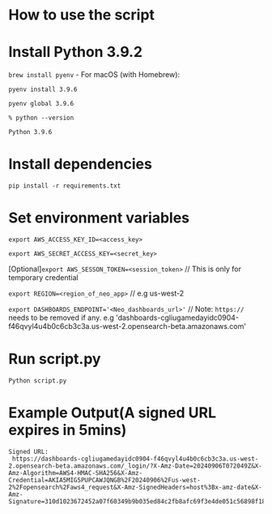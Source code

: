 # How to use the script
# Install Python 3.9.2
`brew install pyenv` - For macOS (with Homebrew):

`pyenv install 3.9.6`

`pyenv global 3.9.6`
```
% python --version

Python 3.9.6
```


# Install dependencies
`pip install -r requirements.txt`

# Set environment variables
`export AWS_ACCESS_KEY_ID=<access_key>`

`export AWS_SECRET_ACCESS_KEY=<secret_key>`

[Optional]`export AWS_SESSON_TOKEN=<session_token>` // This is only for temporary credential

`export REGION=<region_of_neo_app>` // e.g us-west-2

`export DASHBOARDS_ENDPOINT='<Neo_dashboards_url>'` // Note: `https://` needs to be removed if any. e.g 'dashboards-cgliugamedayidc0904-f46qvyl4u4b0c6cb3c3a.us-west-2.opensearch-beta.amazonaws.com'

# Run script.py
`Python script.py`

# Example Output(A signed URL expires in 5mins)
```
Signed URL:
 https://dashboards-cgliugamedayidc0904-f46qvyl4u4b0c6cb3c3a.us-west-2.opensearch-beta.amazonaws.com/_login/?X-Amz-Date=20240906T072049Z&X-Amz-Algorithm=AWS4-HMAC-SHA256&X-Amz-Credential=AKIA5MIG5PUPCAWJQNGB%2F20240906%2Fus-west-2%2Fopensearch%2Faws4_request&X-Amz-SignedHeaders=host%3Bx-amz-date&X-Amz-Signature=310d1023672452a07f60349b9b035ed84c2fb8afc69f3e4de051c56898f18a2f

